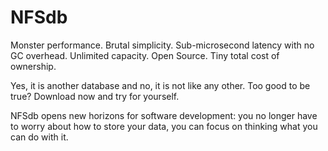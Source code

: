 NFSdb
======

Monster performance. Brutal simplicity. Sub-microsecond latency with no GC overhead. Unlimited capacity. Open Source. Tiny total cost of ownership.

Yes, it is another database and no, it is not like any other. Too good to be true? Download now and try for yourself.

NFSdb opens new horizons for software development: you no longer have to worry about how to store your data, you can focus on thinking what you can do with it.
